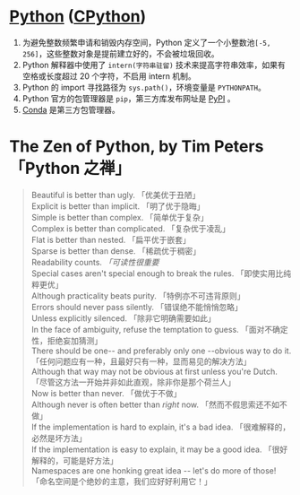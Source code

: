 # [Python](https://www.python.org/) ([CPython](https://github.com/python/cpython))

1. 为避免整数频繁申请和销毁内存空间，Python 定义了一个小整数池`[-5, 256]`，这些整数对象是提前建立好的，不会被垃圾回收。
2. Python 解释器中使用了 `intern(字符串驻留)` 技术来提高字符串效率，如果有空格或长度超过 20 个字符，不启用 intern 机制。
3. Python 的 import 寻找路径为 `sys.path()`，环境变量是 `PYTHONPATH`。
4. Python 官方的包管理器是 `pip`，第三方库发布网址是 [PyPI](https://pypi.org/) 。
5. [Conda](Conda.md) 是第三方包管理器。

# The Zen of Python, by Tim Peters 「Python 之禅」

> Beautiful is better than ugly. 「优美优于丑陋」<br>
> Explicit is better than implicit. 「明了优于隐晦」<br>
> Simple is better than complex. 「简单优于复杂」<br>
> Complex is better than complicated. 「复杂优于凌乱」<br>
> Flat is better than nested. 「扁平优于嵌套」<br>
> Sparse is better than dense. 「稀疏优于稠密」<br>
> Readability counts. *「可读性很重要*<br>
> Special cases aren't special enough to break the rules. 「即使实用比纯粹更优」<br>
> Although practicality beats purity. 「特例亦不可违背原则」<br>
> Errors should never pass silently. 「错误绝不能悄悄忽略」<br>
> Unless explicitly silenced. 「除非它明确需要如此」<br>
> In the face of ambiguity, refuse the temptation to guess. 「面对不确定性，拒绝妄加猜测」<br>
> There should be one-- and preferably only one --obvious way to do it. 「任何问题应有一种，且最好只有一种，显而易见的解决方法」<br>
> Although that way may not be obvious at first unless you're Dutch. 「尽管这方法一开始并非如此直观，除非你是那个荷兰人」<br>
> Now is better than never. 「做优于不做」<br>
> Although never is often better than *right* now. 「然而不假思索还不如不做」<br>
> If the implementation is hard to explain, it's a bad idea. 「很难解释的，必然是坏方法」<br>
> If the implementation is easy to explain, it may be a good idea. 「很好解释的，可能是好方法」<br>
> Namespaces are one honking great idea -- let's do more of those! 「命名空间是个绝妙的主意，我们应好好利用它！」<br>
